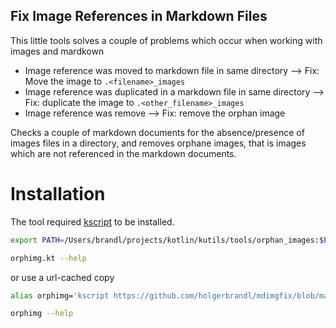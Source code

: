 ## Fix Image References in Markdown Files


This little tools solves a couple of problems which occur when working with images and mardkown
* Image reference was moved to markdown file in same directory --> Fix: Move the image to `.<filename>_images`
* Image reference was duplicated in a markdown file in same directory --> Fix: duplicate the image to `.<other_filename>_images`
* Image reference was remove --> Fix: remove the orphan image

Checks a couple of markdown documents for the absence/presence of images files in a directory, and removes orphane images, that is images which are not referenced in the markdown documents.


# Installation

The tool required [kscript](https://github.com/holgerbrandl/kscript) to be installed.

```bash
export PATH=/Users/brandl/projects/kotlin/kutils/tools/orphan_images:$PATH

orphimg.kt --help

```

or use a url-cached copy

```bash
alias orphimg='kscript https://github.com/holgerbrandl/mdimgfix/blob/master/src/MdImgFix.kt'

orphimg --help
```
